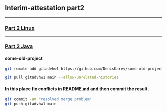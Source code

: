 
## Interim-attestation part2
___
### [Part 2 Linux](./linux/part1_linux.md)
___
### [Part 2 Java](./part2_java.md)

#### some-old-project
```bash
git remote add gitadvhw1 https://github.com/DenisKarev/some-old-project.git
```
```bash
git pull gitadvhw1 main --allow-unrelated-histories
```
#### In this place fix conflicts in README.md and then commit the result.
```bash
git commit -am "resolved merge problem"
git push gitadvhw1 main
```
